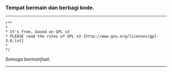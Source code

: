 ### Tempat bermain dan berbagi kode. ###


---

```
/**
*
* It's free, based on GPL v3
* PLEASE read the rules of GPL v3 [http://www.gnu.org/licenses/gpl-3.0.txt]
*
*/
```

_Semoga bermanfaat._

---
